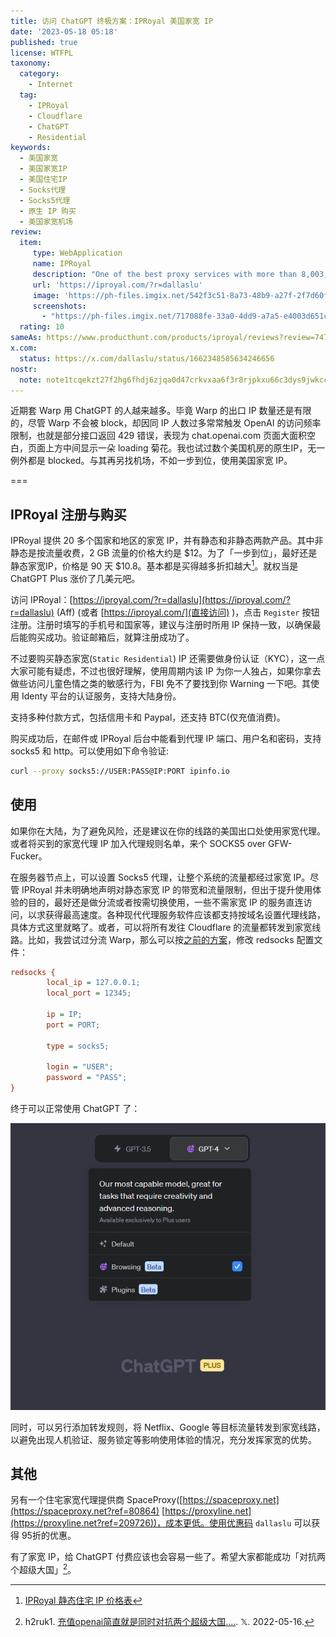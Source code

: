 ```yaml
---
title: 访问 ChatGPT 终极方案：IPRoyal 美国家宽 IP
date: '2023-05-18 05:18'
published: true
license: WTFPL
taxonomy:
  category:
    - Internet
  tag:
    - IPRoyal
    - Cloudflare
    - ChatGPT
    - Residential
keywords:
  - 美国家宽
  - 美国家宽IP
  - 美国住宅IP
  - Socks代理
  - Socks5代理
  - 原生 IP 购买
  - 美国家宽机场
review:
  item:
     type: WebApplication
     name: IPRoyal
     description: "One of the best proxy services with more than 8,003,349 IP's"
     url: 'https://iproyal.com/?r=dallaslu'
     image: 'https://ph-files.imgix.net/542f3c51-8a73-48b9-a27f-2f7d60fa1b51.png'
     screenshots: 
       - "https://ph-files.imgix.net/717088fe-33a0-4dd9-a7a5-e4003d651c47.png"
  rating: 10
sameAs: https://www.producthunt.com/products/iproyal/reviews?review=747126
x.com:
  status: https://x.com/dallaslu/status/1662348585634246656
nostr:
  note: note1tcqekzt27f2hg6fhdj6zjqa0d47crkvxaa6f3r8rjpkxu66c3dys9jwkcc
---
```


近期套 Warp 用 ChatGPT 的人越来越多。毕竟 Warp 的出口 IP 数量还是有限的，尽管 Warp 不会被 block，却因同 IP 人数过多常常触发 OpenAI 的访问频率限制，也就是部分接口返回 429 错误，表现为 chat.openai.com 页面大面积空白，页面上方中间显示一朵 loading 菊花。我也试过数个美国机房的原生IP，无一例外都是 blocked。与其再另找机场，不如一步到位，使用美国家宽 IP。

===

## IPRoyal 注册与购买

IPRoyal 提供 20 多个国家和地区的家宽 IP，并有静态和非静态两款产品。其中非静态是按流量收费，2 GB 流量的价格大约是 \$12。为了「一步到位」，最好还是静态家宽IP，价格是 90 天 \$10.8。基本都是买得越多折扣越大[^iproyal-pricing-static]。就权当是 ChatGPT Plus 涨价了几美元吧。

访问 IPRoyal：[https://iproyal.com/?r=dallaslu](https://iproyal.com/?r=dallaslu) (Aff) (或者 [https://iproyal.com/](直接访问) )，点击 `Register` 按钮注册。注册时填写的手机号和国家等，建议与注册时所用 IP 保持一致，以确保最后能购买成功。验证邮箱后，就算注册成功了。

不过要购买静态家宽(`Static Residential`) IP 还需要做身份认证（KYC），这一点大家可能有疑虑，不过也很好理解，使用周期内该 IP 为你一人独占，如果你拿去做些访问儿童色情之类的敏感行为，FBI 免不了要找到你 Warning 一下吧。其使用 Identy 平台的认证服务，支持大陆身份。

支持多种付款方式，包括信用卡和 Paypal，还支持 BTC(仅充值消费)。

购买成功后，在邮件或 IPRoyal 后台中能看到代理 IP 端口、用户名和密码，支持 socks5 和 http。可以使用如下命令验证:

```bash
curl --proxy socks5://USER:PASS@IP:PORT ipinfo.io
```

## 使用

如果你在大陆，为了避免风险，还是建议在你的线路的美国出口处使用家宽代理。或者将买到的家宽代理 IP 加入代理规则名单，来个 SOCKS5 over GFW-Fucker。

在服务器节点上，可以设置 Socks5 代理，让整个系统的流量都经过家宽 IP。尽管 IPRoyal 并未明确地声明对静态家宽 IP 的带宽和流量限制，但出于提升使用体验的目的，最好还是做分流或者按需切换使用，一些不需家宽 IP 的服务直连访问，以求获得最高速度。各种现代代理服务软件应该都支持按域名设置代理线路，具体方式这里就略了。或者，可以将所有发往 Cloudflare 的流量都转发到家宽线路。比如，我尝试过分流 Warp，那么可以按[之前的方案](/redirect-cloudflare-traffic-back-to-warp/)，修改 redsocks 配置文件：

```ini showLineNumbers
redsocks {
        local_ip = 127.0.0.1;
        local_port = 12345;

        ip = IP;
        port = PORT;

        type = socks5;

        login = "USER";
        password = "PASS";
}
```

终于可以正常使用 ChatGPT 了：

![ChatGPT Plus Works](./chatgpt-plus.png)

同时，可以另行添加转发规则，将 Netflix、Google 等目标流量转发到家宽线路，以避免出现人机验证、服务锁定等影响使用体验的情况，充分发挥家宽的优势。

## 其他

另有一个住宅家宽代理提供商 SpaceProxy([https://spaceproxy.net](https://spaceproxy.net?ref=80864) [https://proxyline.net](https://proxyline.net?ref=209726))，成本更低。使用优惠码 `dallaslu` 可以获得 95折的优惠。

有了家宽 IP，给 ChatGPT 付费应该也会容易一些了。希望大家都能成功「对抗两个超级大国」[^super-two]。

[^iproyal-pricing-static]: [IPRoyal 静态住宅 IP 价格表](https://iproyal.com/pricing/static-residential-proxies/)
[^super-two]: h2ruk1. [充值openai简直就是同时对抗两个超级大国....](https://x.com/h2ruk1/status/1658362135037239297). 𝕏. 2022-05-16.
